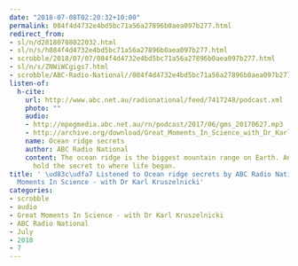 ```yaml
---
date: "2018-07-08T02:20:32+10:00"
permalink: 084f4d4732e4bd5bc71a56a27896b0aea097b277.html
redirect_from:
- sl/n/d20180708022032.html
- sl/n/s/h084f4d4732e4bd5bc71a56a27896b0aea097b277.html
- scrobble/2018/07/07/084f4d4732e4bd5bc71a56a27896b0aea097b277.html
- sl/n/s/ZNWiWCgigs7.html
- scrobble/ABC-Radio-National//084f4d4732e4bd5bc71a56a27896b0aea097b277.html
listen-of:
  h-cite:
    url: http://www.abc.net.au/radionational/feed/7417248/podcast.xml
    photo: ""
    audio:
    - http://mpegmedia.abc.net.au/rn/podcast/2017/06/gms_20170627.mp3
    - http://archive.org/download/Great_Moments_In_Science_with_Dr_Karl_Kruszelnicki-Podcast-by-ABC_Radio_National/Ocean_ridge_secrets.mp3
    name: Ocean ridge secrets
    author: ABC Radio National
    content: The ocean ridge is the biggest mountain range on Earth. And it could
      hold the secret to where life began.
title: ' \ud83c\udfa7 Listened to Ocean ridge secrets by ABC Radio National From Great
  Moments In Science - with Dr Karl Kruszelnicki'
categories:
- scrobble
- audio
- Great Moments In Science - with Dr Karl Kruszelnicki
- ABC Radio National
- July
- 2018
- 7
---
```

